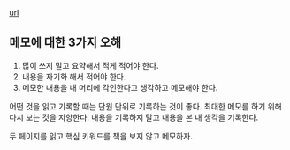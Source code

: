 [url](https://www.youtube.com/watch?v=L7zWucx7TR8)
## 메모에 대한 3가지 오해
1. 많이 쓰지 말고 요약해서 적게 적어야 한다.
2. 내용을 자기화 해서 적어야 한다.
3. 메모한 내용을 내 머리에 각인한다고 생각하고 메모해야 한다.

어떤 것을 읽고 기록할 때는 단원 단위로 기록하는 것이 좋다.
최대한 메모를 하기 위해 다시 보는 것을 지양한다.
내용을 기록하지 말고 내용을 본 내 생각을 기록한다.

두 페이지를 읽고 핵심 키워드를 책을 보지 않고 메모하자.